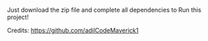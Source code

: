 Just download the zip file and complete all dependencies to Run this project!

Credits: https://github.com/adilCodeMaverick1